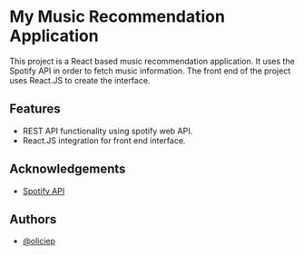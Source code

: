 
# My Music Recommendation Application

This project is a React based music recommendation application. It uses the Spotify API in order to fetch music information. The front end of the project uses React.JS to create the interface.

## Features

- REST API functionality using spotify web API.
- React.JS integration for front end interface.

 
## Acknowledgements
 - [Spotify API](https://developer.spotify.com/documentation/web-api)



## Authors

- [@oliciep](https://github.com/oliciep)


